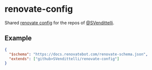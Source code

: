 # renovate-config

Shared [renovate config](https://docs.renovatebot.com/config-presets/) for the repos of [@SVendittelli](https://github.com/SVendittelli).

## Example

```json
{
  "$schema": "https://docs.renovatebot.com/renovate-schema.json",
  "extends": ["github>SVendittelli/renovate-config"]
}
```
